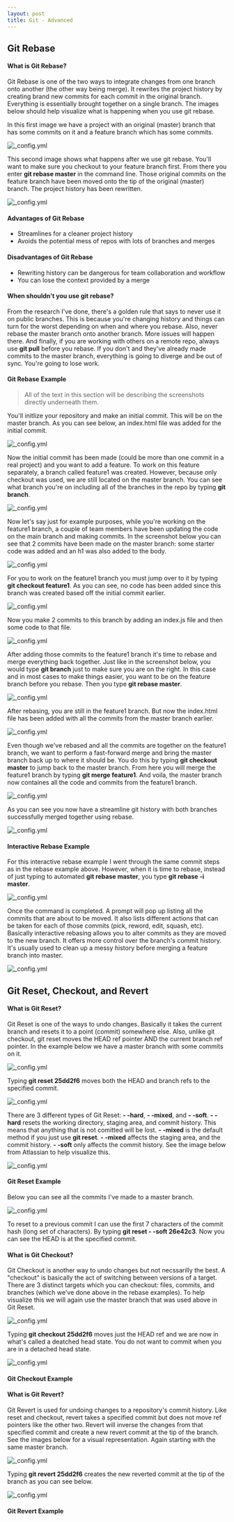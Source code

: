 ```yaml
---
layout: post
title: Git - Advanced
---
```


## Git Rebase

#### What is Git Rebase?

Git Rebase is one of the two ways to integrate changes from one branch onto another (the other way being merge). It rewrites the project history by creating brand new commits for each commit in the original branch. Everything is essentially brought together on a single branch. The images below should help visualize what is happening when you use git rebase. 

In this first image we have a project with an original (master) branch that has some commits on it and a feature branch which has some commits.

![_config.yml]({{site.baseurl}}/images/rebase/git-rebase-visual1.png)

This second image shows what happens after we use git rebase. You'll want to make sure you checkout to your feature branch first. From there you enter **git rebase master** in the command line. Those original commits on the feature branch have been moved onto the tip of the original (master) branch. The project history has been rewritten.

![_config.yml]({{site.baseurl}}/images/rebase/git-rebase-visual2.png)

#### Advantages of Git Rebase

- Streamlines for a cleaner project history
- Avoids the potential mess of repos with lots of branches and merges

#### Disadvantages of Git Rebase

- Rewriting history can be dangerous for team collaboration and workflow
- You can lose the context provided by a merge

#### When shouldn't you use git rebase?

From the research I've done, there's a golden rule that says to never use it on public branches. This is because you're changing history and things can turn for the worst depending on when and where you rebase. Also, never rebase the master branch onto another branch. More issues will happen there. And finally, if you are working with others on a remote repo, always use **git pull** before you rebase. If you don't and they've already made commits to the master branch, everything is going to diverge and be out of sync. You're going to lose work.  

#### Git Rebase Example

> All of the text in this section will be describing the screenshots directly underneath them. 

You'll initlize your repository and make an initial commit. This will be on the master branch. As you can see below, an index.html file was added for the initial commit.

![_config.yml]({{site.baseurl}}/images/rebase/rebase1.png)



Now the initial commit has been made (could be more than one commit in a real project) and you want to add a feature. To work on this feature separately, a branch called feature1 was created. However, because only checkout was used, we are still located on the master branch. You can see what branch you're on including all of the branches in the repo by typing **git branch**. 

![_config.yml]({{site.baseurl}}/images/rebase/rebase2.png)



Now let's say just for example purposes, while you're working on the feature1 branch, a couple of team members have been updating the code on the main branch and making commits. In the screenshot below you can see that 2 commits have been made on the master branch: some starter code was added and an h1 was also added to the body. 

![_config.yml]({{site.baseurl}}/images/rebase/rebase3.png)



For you to work on the feature1 branch you must jump over to it by typing **git checkout feature1**. As you can see, no code has been added since this branch was created based off the initial commit earlier. 

![_config.yml]({{site.baseurl}}/images/rebase/rebase4.png)



Now you make 2 commits to this branch by adding an index.js file and then some code to that file. 

![_config.yml]({{site.baseurl}}/images/rebase/rebase5.png)



After adding those commits to the feature1 branch it's time to rebase and merge everything back together. Just like in the screenshot below, you would type **git branch** just to make sure you are on the right. In this case and in most cases to make things easier, you want to be on the feature branch before you rebase. Then you type **git rebase master**.

![_config.yml]({{site.baseurl}}/images/rebase/rebase6.png)



After rebasing, you are still in the feature1 branch. But now the index.html file has been added with all the commits from the master branch earlier. 

![_config.yml]({{site.baseurl}}/images/rebase/rebase7.png)



Even though we've rebased and all the commits are together on the feature1 branch, we want to perform a fast-forward merge and bring the master branch back up to where it should be. You do this by typing **git checkout master** to jump back to the master branch. From here you will merge the feature1 branch by typing **git merge feature1**. And voila, the master branch now containes all the code and commits from the feature1 branch.

![_config.yml]({{site.baseurl}}/images/rebase/rebase8.png)



As you can see you now have a streamline git history with both branches successfully merged together using rebase.

![_config.yml]({{site.baseurl}}/images/rebase/rebase9.png)


#### Interactive Rebase Example

For this interactive rebase example I went through the same commit steps as in the rebase example above. However, when it is time to rebase, instead of just typing to automated **git rebase master**, you type **git rebase -i master**.

![_config.yml]({{site.baseurl}}/images/rebase/interactive-rebase1.png)



Once the command is completed. A prompt will pop up listing all the commits that are about to be moved. It also lists different actions that can be taken for each of those commits (pick, reword, edit, squash, etc). Basically interactive rebasing allows you to alter commits as they are moved to the new branch. It offers more control over the branch's commit history. It's usually used to clean up a messy history before merging a feature branch into master.

![_config.yml]({{site.baseurl}}/images/rebase/interactive-rebase2.png)


## Git Reset, Checkout, and Revert

#### What is Git Reset?

Git Reset is one of the ways to undo changes. Basically it takes the current branch and resets it to a point (commit) somewhere else. Also, unlike git checkout, git reset moves the HEAD ref pointer AND the current branch ref pointer. In the example below we have a master branch with some commits on it. 

![_config.yml]({{site.baseurl}}/images/reset-checkout-branch.png)

Typing **git reset 25dd2f6** moves both the HEAD and branch refs to the specified commit.

![_config.yml]({{site.baseurl}}/images/git-reset/git-reset.png)

There are 3 different types of Git Reset: **- -hard**, **- -mixed**, and **- -soft**. **- -hard** resets the working directory, staging area, and commit history. This means that anything that is not comitted will be lost. **- -mixed** is the default method if you just use **git reset**. **- -mixed** affects the staging area, and the commit history. **- -soft** only affects the commit history. See the image below from Atlassian to help visualize this.

![_config.yml]({{site.baseurl}}/images/git-reset/git-reset-stages.png)

#### Git Reset Example

Below you can see all the commits I've made to a master branch. 

![_config.yml]({{site.baseurl}}/images/git-reset/reset-example1.png)

To reset to a previous commit I can use the first 7 characters of the commit hash (long set of characters). By typing **git reset - -soft 26e42c3**. Now you can see the HEAD is at the specified commit.

#### What is Git Checkout?

Git Checkout is another way to undo changes but not necssarilly the best. A "checkout" is basically the act of switching between versions of a target. There are 3 distinct targets which you can checkout: files, commits, and branches (which we've done above in the rebase examples). To help visualize this we will again use the master branch that was used above in Git Reset.

![_config.yml]({{site.baseurl}}/images/reset-checkout-branch.png)

Typing **git checkout 25dd2f6** moves just the HEAD ref and we are now in what's called a deatched head state. You do not want to commit when you are in a detached head state.

![_config.yml]({{site.baseurl}}/images/git-checkout/git-checkout.png)

#### Git Checkout Example



#### What is Git Revert?

Git Revert is used for undoing changes to a repository's commit history. Like reset and checkout, revert takes a specified commit but does not move ref pointers like the other two. Revert will inverse the changes from that specified commit and create a new revert commit at the tip of the branch. See the images below for a visual representation. Again starting with the same master branch.

![_config.yml]({{site.baseurl}}/images/reset-checkout-branch.png)

Typing **git revert 25dd2f6** creates the new reverted commit at the tip of the branch as you can see below.

![_config.yml]({{site.baseurl}}/images/git-revert/git-revert.png)

#### Git Revert Example